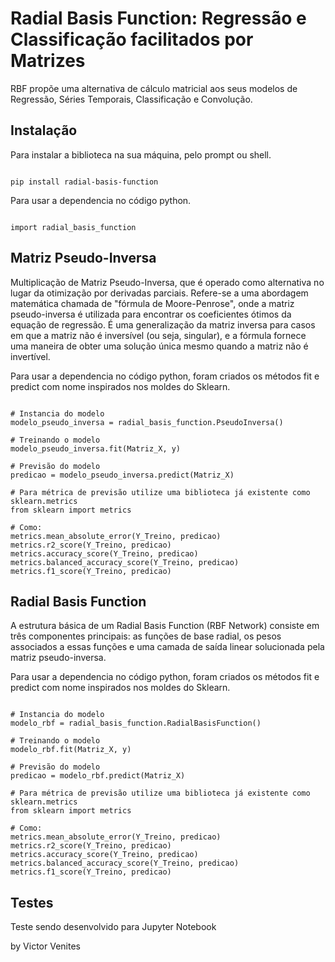 # Radial Basis Function: Regressão e Classificação facilitados por Matrizes

RBF propõe uma alternativa de cálculo matricial aos seus modelos de Regressão, Séries Temporais, Classificação e Convolução.

## Instalação

Para instalar a biblioteca na sua máquina, pelo prompt ou shell.

```

pip install radial-basis-function

```

Para usar a dependencia no código python.

```

import radial_basis_function

```

## Matriz Pseudo-Inversa

Multiplicação de Matriz Pseudo-Inversa, que é operado como alternativa no lugar da otimização por derivadas parciais. Refere-se a uma abordagem matemática chamada de "fórmula de Moore-Penrose", onde a matriz pseudo-inversa é utilizada para encontrar os coeficientes ótimos da equação de regressão. É uma generalização da matriz inversa para casos em que a matriz não é inversível (ou seja, singular), e a fórmula fornece uma maneira de obter uma solução única mesmo quando a matriz não é invertível.

Para usar a dependencia no código python, foram criados os métodos fit e predict com nome inspirados nos moldes do Sklearn.

```

# Instancia do modelo
modelo_pseudo_inversa = radial_basis_function.PseudoInversa()

# Treinando o modelo
modelo_pseudo_inversa.fit(Matriz_X, y)

# Previsão do modelo
predicao = modelo_pseudo_inversa.predict(Matriz_X)

# Para métrica de previsão utilize uma biblioteca já existente como sklearn.metrics
from sklearn import metrics

# Como:
metrics.mean_absolute_error(Y_Treino, predicao)
metrics.r2_score(Y_Treino, predicao)
metrics.accuracy_score(Y_Treino, predicao)
metrics.balanced_accuracy_score(Y_Treino, predicao)
metrics.f1_score(Y_Treino, predicao)

```

## Radial Basis Function

A estrutura básica de um Radial Basis Function (RBF Network) consiste em três componentes principais: as funções de base radial, os pesos associados a essas funções e uma camada de saída linear solucionada pela matriz pseudo-inversa.

Para usar a dependencia no código python, foram criados os métodos fit e predict com nome inspirados nos moldes do Sklearn.

```

# Instancia do modelo
modelo_rbf = radial_basis_function.RadialBasisFunction()

# Treinando o modelo
modelo_rbf.fit(Matriz_X, y)

# Previsão do modelo
predicao = modelo_rbf.predict(Matriz_X)

# Para métrica de previsão utilize uma biblioteca já existente como sklearn.metrics
from sklearn import metrics

# Como:
metrics.mean_absolute_error(Y_Treino, predicao)
metrics.r2_score(Y_Treino, predicao)
metrics.accuracy_score(Y_Treino, predicao)
metrics.balanced_accuracy_score(Y_Treino, predicao)
metrics.f1_score(Y_Treino, predicao)

```

## Testes

Teste sendo desenvolvido para Jupyter Notebook

by Victor Venites
